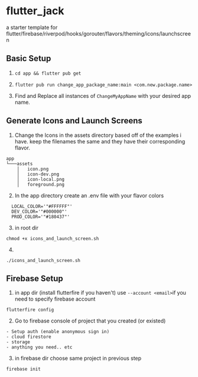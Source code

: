 # flutter_jack
a starter template for flutter/firebase/riverpod/hooks/gorouter/flavors/theming/icons/launchscreen

## Basic Setup

1) `cd app && flutter pub get`

2) `flutter pub run change_app_package_name:main <com.new.package.name>`

3) Find and Replace all instances of `ChangeMyAppName` with your desired app name.

## Generate Icons and Launch Screens

  1) Change the Icons in the assets directory based off of the examples i have. keep the filenames the same and they have their corresponding flavor.
  ```
  app
  └───assets
      │   icon.png
      │   icon-dev.png
      │   icon-local.png
      │   foreground.png
  ```
  2) In the app directory create an .env file with your flavor colors
  ```env
    LOCAL_COLOR='"#FFFFFF"'
    DEV_COLOR='"#000000"'
    PROD_COLOR='"#180437"'
  ```
  
  3) in root dir
  ```
  chmod +x icons_and_launch_screen.sh
  ```
  
  4) 
  ```
  ./icons_and_launch_screen.sh
  ```
  
  
## Firebase Setup

  1) in app dir (install flutterfire if you haven't)
  use `--account <email>`if you need to specify firebase account
  ```
  flutterfire config
  ```
  
  2) Go to firebase console of project that you created (or existed)
  
    - Setup auth (enable anonymous sign in)
    - cloud firestore
    - storage
    - anything you need.. etc
  
  3) in firebase dir 
  choose same project in previous step
  ```
  firebase init
  ```
